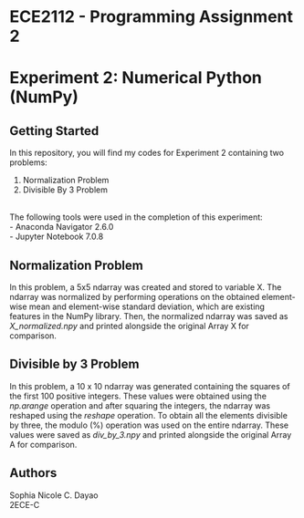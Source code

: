 # **ECE2112 - Programming Assignment 2**
# **Experiment 2: Numerical Python (NumPy)**

## Getting Started
In this repository, you will find my codes for Experiment 2 containing two problems:
1. Normalization Problem
2. Divisible By 3 Problem
<br>
The following tools were used in the completion of this experiment: <br>
- Anaconda Navigator 2.6.0<br>
- Jupyter Notebook 7.0.8


## Normalization Problem
In this problem, a 5x5 ndarray was created and stored to variable X. The ndarray was normalized by performing operations on the obtained element-wise mean and element-wise standard deviation, which are existing features in the NumPy library. Then, the normalized ndarray was saved as *X_normalized.npy* and printed alongside the original Array X for comparison.


## Divisible by 3 Problem
In this problem, a 10 x 10 ndarray was generated containing the squares of the first 100 positive integers. These values were obtained using the *np.arange* operation and after squaring the integers, the ndarray was reshaped using the *reshape* operation. To obtain all the elements divisible by three, the modulo (%) operation was used on the entire ndarray. These values were saved as *div_by_3.npy* and printed alongside the original Array A for comparison.


## Authors
Sophia Nicole C. Dayao
<br>
2ECE-C
